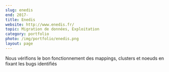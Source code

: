 ```yaml
---
slug: enedis
end: 2017-
title: Enedis
website: http://www.enedis.fr/
topic: Migration de données, Exploitation
category: portfolio
photo: /img/portfolio/enedis.png
layout: page
---
```

Nous vérifions le bon fonctionnement des mappings, clusters et noeuds en fixant les bugs identifiés